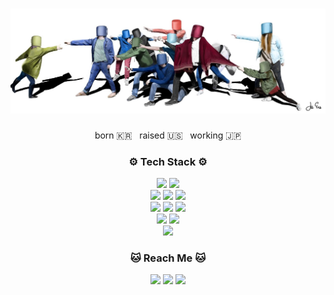 <h1><img src="./asa.jpg" alt="Drawing" /></h1>

<p align="center">born 🇰🇷 &nbsp; raised 🇺🇸  &nbsp; working 🇯🇵</p>

<div align="center">
  <h3>⚙️ Tech Stack ⚙️</h3> 
  <a><img src="https://img.shields.io/badge/C++-00599C?style=flat-square&logo=C%2B%2B&logoColor=white"/></a>
  <a><img src="https://img.shields.io/badge/C-A8B9CC?style=flat-square&logo=C&logoColor=white"/></a>
  <br>
  <a><img src="https://img.shields.io/badge/CSS3-1572B6?style=flat-square&logo=CSS3&logoColor=white"/></a>
  <a><img src="https://img.shields.io/badge/JavaScript-F7DF1E?style=flat-square&logo=JavaScript&logoColor=white"/></a>
  <a><img src="https://img.shields.io/badge/HTML5-E34F26?style=flat-square&logo=html5&logoColor=white"/></a>
  <br>
  <a><img src="https://img.shields.io/badge/Python-0A66c2?style=flat-square&logo=python&logoColor=white"/></a>
  <a><img src="https://img.shields.io/badge/Node.js-339933?style=flat-square&logo=node-dot-js&logoColor=white"/></a>
  <a><img src="https://img.shields.io/badge/Ruby-CC0000?style=flat-square&logo=ruby&logoColor=white"/></a>
  <br>
  <a><img src="https://img.shields.io/badge/jira-0052CC?style=flat-square&logo=jira&logoColor=white"/></a>
  <a><img src="https://img.shields.io/badge/Lightsail-333664?style=flat-square&logo=amazon-aws&logoColor=white"/></a>
  <br>
  <a href="#"><img src="https://img.shields.io/badge/^%20Techs that I've used before%20^-f5f5f5?style=flat-square"/></a>
</div>

<div align='center'>
  <h3>🐱 Reach Me 🐱</h3>
  <a href="https://www.jiieu.com"><img src="https://img.shields.io/badge/Tech%20Blog-CC0000?style=flat-square&logo=jekyll&logoColor=white&link=https://www.jiieu.com"/></a>
  <a href="https://www.instagram.com/jiidraws/"><img src="https://img.shields.io/badge/Instagram-E4405F?style=flat-square&logo=Instagram&logoColor=white&link=https://www.instagram.com/jiidraws/"/></a>
  <a href="https://www.linkedin.com/in/jiieu"><img src="https://img.shields.io/badge/LinkedIn-0A66C2?style=flat-square&logo=linkedin&logoColor=white"/></a>
</div>
